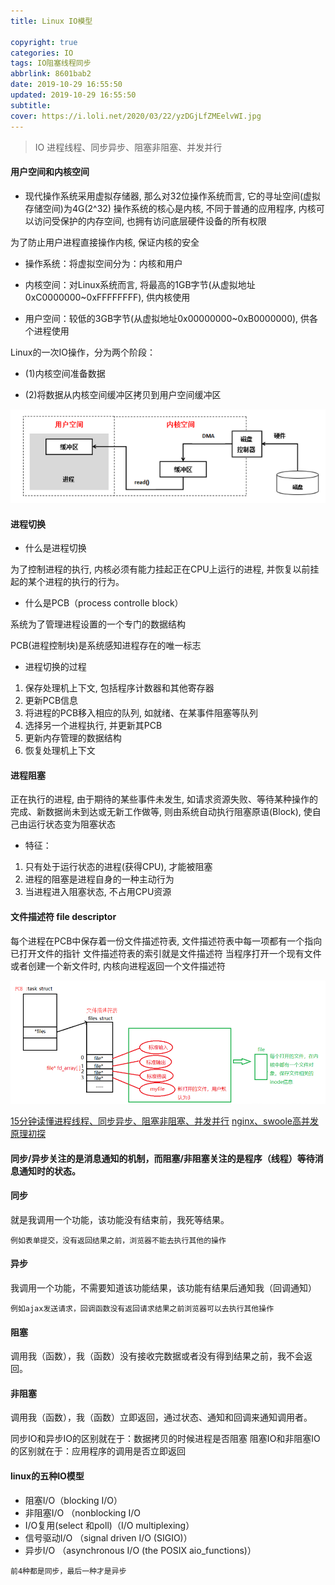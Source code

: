 ```yaml
---
title: Linux IO模型

copyright: true
categories: IO
tags: IO阻塞线程同步
abbrlink: 8601bab2
date: 2019-10-29 16:55:50
updated: 2019-10-29 16:55:50
subtitle:
cover: https://i.loli.net/2020/03/22/yzDGjLfZMEelvWI.jpg
---
```


<blockquote class="blockquote-center">IO 进程线程、同步异步、阻塞非阻塞、并发并行</blockquote>

#### 用户空间和内核空间
- 现代操作系统采用虚拟存储器, 那么对32位操作系统而言, 它的寻址空间(虚拟存储空间)为4G(2^32)
操作系统的核心是内核, 不同于普通的应用程序, 内核可以访问受保护的内存空间, 也拥有访问底层硬件设备的所有权限

为了防止用户进程直接操作内核, 保证内核的安全

- 操作系统：将虚拟空间分为：内核和用户

- 内核空间：对Linux系统而言, 将最高的1GB字节(从虚拟地址0xC0000000~0xFFFFFFFF), 供内核使用

- 用户空间：较低的3GB字节(从虚拟地址0x00000000~0xB0000000), 供各个进程使用

Linux的一次IO操作，分为两个阶段： 

- (1)内核空间准备数据

- (2)将数据从内核空间缓冲区拷贝到用户空间缓冲区

![IO操作过程](https://raw.githubusercontent.com/duiying/img/master/LinuxIO.png)
#### 进程切换
- 什么是进程切换

 为了控制进程的执行, 内核必须有能力挂起正在CPU上运行的进程, 并恢复以前挂起的某个进程的执行的行为。
- 什么是PCB（process controlle block）

系统为了管理进程设置的一个专门的数据结构

PCB(进程控制块)是系统感知进程存在的唯一标志

- 进程切换的过程

1. 保存处理机上下文, 包括程序计数器和其他寄存器
2. 更新PCB信息
3. 将进程的PCB移入相应的队列, 如就绪、在某事件阻塞等队列
4. 选择另一个进程执行, 并更新其PCB
5. 更新内存管理的数据结构
6. 恢复处理机上下文

#### 进程阻塞

正在执行的进程, 由于期待的某些事件未发生, 
如请求资源失败、等待某种操作的完成、新数据尚未到达或无新工作做等,
则由系统自动执行阻塞原语(Block), 使自己由运行状态变为阻塞状态

- 特征：

1. 只有处于运行状态的进程(获得CPU), 才能被阻塞
2. 进程的阻塞是进程自身的一种主动行为
3. 当进程进入阻塞状态, 不占用CPU资源

#### 文件描述符 file descriptor

每个进程在PCB中保存着一份文件描述符表, 文件描述符表中每一项都有一个指向已打开文件的指针
文件描述符表的索引就是文件描述符
当程序打开一个现有文件或者创建一个新文件时, 内核向进程返回一个文件描述符

![文件描述符](https://raw.githubusercontent.com/duiying/img/master/linux-fd.png)

 [15分钟读懂进程线程、同步异步、阻塞非阻塞、并发并行](https://www.cnblogs.com/mhq-martin/p/9035640.html)
 [nginx、swoole高并发原理初探](https://mp.weixin.qq.com/s/WMi7LZj0bqXa72V9fRhwCA)

#### 同步/异步关注的是消息通知的机制，而阻塞/非阻塞关注的是程序（线程）等待消息通知时的状态。
#### 同步 
就是我调用一个功能，该功能没有结束前，我死等结果。
```
例如表单提交，没有返回结果之前，浏览器不能去执行其他的操作
```
#### 异步 
我调用一个功能，不需要知道该功能结果，该功能有结果后通知我（回调通知）
```
例如ajax发送请求，回调函数没有返回请求结果之前浏览器可以去执行其他操作
```
#### 阻塞 
调用我（函数），我（函数）没有接收完数据或者没有得到结果之前，我不会返回。
<!--more-->
#### 非阻塞
调用我（函数），我（函数）立即返回，通过状态、通知和回调来通知调用者。

同步IO和异步IO的区别就在于：数据拷贝的时候进程是否阻塞
阻塞IO和非阻塞IO的区别就在于：应用程序的调用是否立即返回

#### linux的五种IO模型

- 阻塞I/O（blocking I/O）
- 非阻塞I/O （nonblocking I/O
-  I/O复用(select 和poll)（I/O multiplexing） 
- 信号驱动I/O （signal driven I/O (SIGIO)）
- 异步I/O （asynchronous I/O (the POSIX aio_functions)）
```
前4种都是同步，最后一种才是异步
```